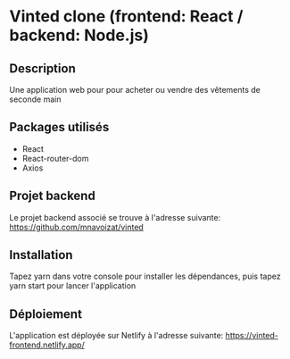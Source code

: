# Vinted clone (frontend: React / backend: Node.js)
## Description
Une application web pour pour acheter ou vendre des vêtements de seconde main

## Packages utilisés
- React
- React-router-dom
- Axios

## Projet backend
Le projet backend associé se trouve à l'adresse suivante: https://github.com/mnavoizat/vinted

## Installation
Tapez yarn dans votre console pour installer les dépendances, puis tapez yarn start pour lancer l'application

## Déploiement
L'application est déployée sur Netlify à l'adresse suivante: https://vinted-frontend.netlify.app/

